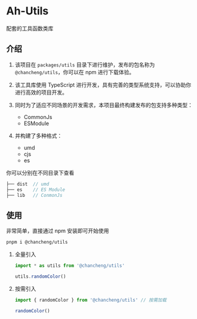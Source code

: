 # Ah-Utils

配套的工具函数类库

## 介绍

1. 该项目在 `packages/utils` 目录下进行维护，发布的包名称为 `@chancheng/utils`，你可以在 npm 进行下载体验。

2. 该工具库使用 TypeScript 进行开发，具有完善的类型系统支持，可以协助你进行高效的项目开发。

3. 同时为了适应不同场景的开发需求，本项目最终构建发布的包支持多种类型：

   - CommonJs
   - ESModule

4. 并构建了多种格式：

   - umd
   - cjs
   - es

你可以分别在不同目录下查看

```js
├── dist  // umd
├── es    // ES Module
├── lib   // ConmonJs
```

## 使用

非常简单，直接通过 npm 安装即可开始使用

```sh
pnpm i @chancheng/utils
```

1. 全量引入

   ```js
   import * as utils from '@chancheng/utils'

   utils.randomColor()
   ```

2. 按需引入

   ```js
   import { randomColor } from '@chancheng/utils' // 按需加载

   randomColor()
   ```

